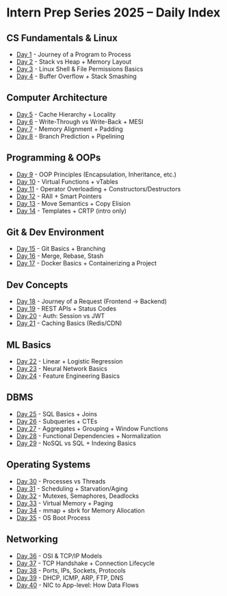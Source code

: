 # Intern Prep Series 2025 – Daily Index

## CS Fundamentals & Linux
- [Day 1](https://github.com/devclub-iitd/Intern-Prep-Series-25/blob/main/Daily%20Resources/Day01/dev.md) - Journey of a Program to Process  
- [Day 2](https://github.com/devclub-iitd/Intern-Prep-Series-25/blob/main/Daily%20Resources/Day02/dev.md) - Stack vs Heap + Memory Layout  
- [Day 3](https://github.com/devclub-iitd/Intern-Prep-Series-25/blob/main/Daily%20Resources/Day03/dev.md) - Linux Shell & File Permissions Basics  
- [Day 4](https://github.com/devclub-iitd/Intern-Prep-Series-25/blob/main/Daily%20Resources/Day04/dev.md) - Buffer Overflow + Stack Smashing  

## Computer Architecture
- [Day 5](https://github.com/devclub-iitd/Intern-Prep-Series-25/blob/main/Daily%20Resources/Day05/dev.md) - Cache Hierarchy + Locality  
- [Day 6](https://github.com/devclub-iitd/Intern-Prep-Series-25/blob/main/Daily%20Resources/Day06/dev.md) - Write-Through vs Write-Back + MESI  
- [Day 7](https://github.com/devclub-iitd/Intern-Prep-Series-25/blob/main/Daily%20Resources/Day07/dev.md) - Memory Alignment + Padding  
- [Day 8](https://github.com/devclub-iitd/Intern-Prep-Series-25/blob/main/Daily%20Resources/Day08/dev.md) - Branch Prediction + Pipelining  

## Programming & OOPs
- [Day 9](https://github.com/devclub-iitd/Intern-Prep-Series-25/blob/main/Daily%20Resources/Day09/dev.md) - OOP Principles (Encapsulation, Inheritance, etc.)  
- [Day 10](https://github.com/devclub-iitd/Intern-Prep-Series-25/blob/main/Daily%20Resources/Day10/dev.md) - Virtual Functions + vTables  
- [Day 11](https://github.com/devclub-iitd/Intern-Prep-Series-25/blob/main/Daily%20Resources/Day11/dev.md) - Operator Overloading + Constructors/Destructors  
- [Day 12](https://github.com/devclub-iitd/Intern-Prep-Series-25/blob/main/Daily%20Resources/Day12/dev.md) - RAII + Smart Pointers  
- [Day 13](https://github.com/devclub-iitd/Intern-Prep-Series-25/blob/main/Daily%20Resources/Day13/dev.md) - Move Semantics + Copy Elision  
- [Day 14](https://github.com/devclub-iitd/Intern-Prep-Series-25/blob/main/Daily%20Resources/Day14/dev.md) - Templates + CRTP (intro only)  

## Git & Dev Environment
- [Day 15](https://github.com/devclub-iitd/Intern-Prep-Series-25/blob/main/Daily%20Resources/Day15/dev.md) - Git Basics + Branching  
- [Day 16](https://github.com/devclub-iitd/Intern-Prep-Series-25/blob/main/Daily%20Resources/Day16/dev.md) - Merge, Rebase, Stash  
- [Day 17](https://github.com/devclub-iitd/Intern-Prep-Series-25/blob/main/Daily%20Resources/Day17/dev.md) - Docker Basics + Containerizing a Project  

## Dev Concepts
- [Day 18](https://github.com/devclub-iitd/Intern-Prep-Series-25/blob/main/Daily%20Resources/Day18/dev.md) - Journey of a Request (Frontend → Backend)  
- [Day 19](https://github.com/devclub-iitd/Intern-Prep-Series-25/blob/main/Daily%20Resources/Day19/dev.md) - REST APIs + Status Codes  
- [Day 20](https://github.com/devclub-iitd/Intern-Prep-Series-25/blob/main/Daily%20Resources/Day20/dev.md) - Auth: Session vs JWT  
- [Day 21](https://github.com/devclub-iitd/Intern-Prep-Series-25/blob/main/Daily%20Resources/Day21/dev.md) - Caching Basics (Redis/CDN)  

## ML Basics
- [Day 22](https://github.com/devclub-iitd/Intern-Prep-Series-25/blob/main/Daily%20Resources/Day22/dev.md) - Linear + Logistic Regression  
- [Day 23](https://github.com/devclub-iitd/Intern-Prep-Series-25/blob/main/Daily%20Resources/Day23/dev.md) - Neural Network Basics  
- [Day 24](https://github.com/devclub-iitd/Intern-Prep-Series-25/blob/main/Daily%20Resources/Day24/dev.md) - Feature Engineering Basics  

## DBMS
- [Day 25](https://github.com/devclub-iitd/Intern-Prep-Series-25/blob/main/Daily%20Resources/Day25/dev.md) - SQL Basics + Joins  
- [Day 26](https://github.com/devclub-iitd/Intern-Prep-Series-25/blob/main/Daily%20Resources/Day26/dev.md) - Subqueries + CTEs  
- [Day 27](https://github.com/devclub-iitd/Intern-Prep-Series-25/blob/main/Daily%20Resources/Day27/dev.md) - Aggregates + Grouping + Window Functions  
- [Day 28](https://github.com/devclub-iitd/Intern-Prep-Series-25/blob/main/Daily%20Resources/Day28/dev.md) - Functional Dependencies + Normalization  
- [Day 29](https://github.com/devclub-iitd/Intern-Prep-Series-25/blob/main/Daily%20Resources/Day29/dev.md) - NoSQL vs SQL + Indexing Basics  

## Operating Systems
- [Day 30](https://github.com/devclub-iitd/Intern-Prep-Series-25/blob/main/Daily%20Resources/Day30/dev.md) - Processes vs Threads  
- [Day 31](https://github.com/devclub-iitd/Intern-Prep-Series-25/blob/main/Daily%20Resources/Day31/dev.md) - Scheduling + Starvation/Aging  
- [Day 32](https://github.com/devclub-iitd/Intern-Prep-Series-25/blob/main/Daily%20Resources/Day32/dev.md) - Mutexes, Semaphores, Deadlocks  
- [Day 33](https://github.com/devclub-iitd/Intern-Prep-Series-25/blob/main/Daily%20Resources/Day33/dev.md) - Virtual Memory + Paging  
- [Day 34](https://github.com/devclub-iitd/Intern-Prep-Series-25/blob/main/Daily%20Resources/Day34/dev.md) - mmap + sbrk for Memory Allocation  
- [Day 35](https://github.com/devclub-iitd/Intern-Prep-Series-25/blob/main/Daily%20Resources/Day35/dev.md) - OS Boot Process  

## Networking
- [Day 36](https://github.com/devclub-iitd/Intern-Prep-Series-25/blob/main/Daily%20Resources/Day36/dev.md) - OSI & TCP/IP Models  
- [Day 37](https://github.com/devclub-iitd/Intern-Prep-Series-25/blob/main/Daily%20Resources/Day37/dev.md) - TCP Handshake + Connection Lifecycle  
- [Day 38](https://github.com/devclub-iitd/Intern-Prep-Series-25/blob/main/Daily%20Resources/Day38/dev.md) - Ports, IPs, Sockets, Protocols  
- [Day 39](https://github.com/devclub-iitd/Intern-Prep-Series-25/blob/main/Daily%20Resources/Day39/dev.md) - DHCP, ICMP, ARP, FTP, DNS  
- [Day 40](https://github.com/devclub-iitd/Intern-Prep-Series-25/blob/main/Daily%20Resources/Day40/dev.md) - NIC to App-level: How Data Flows  
